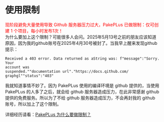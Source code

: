# 使用限制

<div style="color:red">现阶段避免大量使用导致 Github 服务器压力过大，PakePLus 已做限制：仅可创建 1 个项目，每小时发布1次！</div>  
为什么要加上这个限制？可能很多人会问。2025年5月13号之前的朋友应该知道原因，因为我的github账号在2025年4月30号被封了。当我早上醒来发现github提示：

```shell
Received a 403 error. Data returned as aString was: f"message":"Sorry. Your
account was
suspended.""documentation url"."https://docs.qithub.com/
graphgl""status":"403"
```

我就知道事情不妙了。因为 PakePLus 使用的编译环境是 github 提供的，当使用 PakePLus 的人多了之后，就会给 github 服务器造成压力，在此非常感谢 github 提供的免费服务。所以为了不给 github 服务器造成压力，不会再封我的 github 账号，所以加上了这个限制。

详细经历请看：[PakePLus 为什么要做限制？](https://juejin.cn/post/7504461472237404214)
